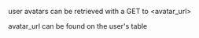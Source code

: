 user avatars can be retrieved with a GET to <avatar_url>

avatar_url can be found on the user's table
